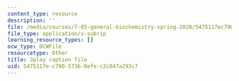 ```yaml
---
content_type: resource
description: ''
file: /media/courses/7-05-general-biochemistry-spring-2020/5475117ec790573b8efec2c847a293c7_7uCfPTwwYIc.vtt
file_type: application/x-subrip
learning_resource_types: []
ocw_type: OCWFile
resourcetype: Other
title: 3play caption file
uid: 5475117e-c790-573b-8efe-c2c847a293c7
---
```

